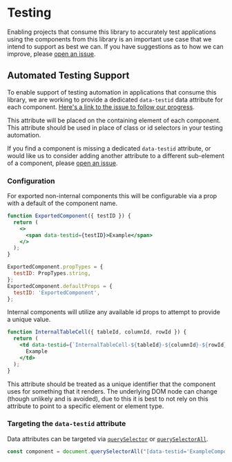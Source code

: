 # Testing

Enabling projects that consume this library to accurately test applications
using the components from this library is an important use case that we intend
to support as best we can. If you have suggestions as to how we can improve,
please
[open an issue](https://github.com/carbon-design-system/carbon-addons-iot-react/issues/new?assignees=&labels=%3Ahammer%3A++Enhancement&template=feature-request-or-enhancement.md&title=%5BComponentName%5D+request_title).

## Automated Testing Support

To enable support of testing automation in applications that consume this
library, we are working to provide a dedicated `data-testid` data attribute for
each component.
[Here's a link to the issue to follow our progress](https://github.com/carbon-design-system/carbon-addons-iot-react/issues/1001).

This attribute will be placed on the containing element of each component. This
attribute should be used in place of class or id selectors in your testing
automation.

If you find a component is missing a dedicated `data-testid` attribute, or would
like us to consider adding another attribute to a different sub-element of a
component, please
[open an issue](https://github.com/carbon-design-system/carbon-addons-iot-react/issues/new?assignees=&labels=%3Ahammer%3A++Enhancement&template=feature-request-or-enhancement.md&title=%5BComponentName%5D+request_title).

### Configuration

For exported non-internal components this will be configurable via a prop with a
default of the component name.

```jsx
function ExportedComponent({ testID }) {
  return (
    <>
      <span data-testid={testID}>Example</span>
    </>
  );
}

ExportedComponent.propTypes = {
  testID: PropTypes.string,
};
ExportedComponent.defaultProps = {
  testID: 'ExportedComponent',
};
```

Internal components will utilize any available id props to attempt to provide a
unique value.

```jsx
function InternalTableCell({ tableId, columnId, rowId }) {
  return (
    <td data-testid={`InternalTableCell-${tableId}-${columnId}-${rowId}`}>
      Example
    </td>
  );
}
```

This attribute should be treated as a unique identifier that the component uses
for something that it renders. The underlying DOM node can change (though
unlikely and is avoided), due to this it is best to not rely on this attribute
to point to a specific element or element type.

### Targeting the `data-testid` attribute

Data attributes can be targeted via
[`querySelector`](https://developer.mozilla.org/en-US/docs/Web/API/Document/querySelector)
or
[`querySelectorAll`](https://developer.mozilla.org/en-US/docs/Web/API/Element/querySelectorAll).

```js
const component = document.querySelectorAll("[data-testid='ExampleComponent']");
```
